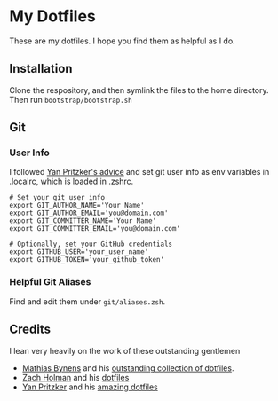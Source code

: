 # My Dotfiles
These are my dotfiles. I hope you find them as helpful as I do.

## Installation
Clone the respository, and then symlink the files to the home directory. Then run `bootstrap/bootstrap.sh`

## Git
### User Info
I followed [Yan Pritzker's advice](http://skwp.github.com/dotfiles/#git) and
set git user info as env variables in .localrc, which is loaded in
.zshrc.

    # Set your git user info
    export GIT_AUTHOR_NAME='Your Name'
    export GIT_AUTHOR_EMAIL='you@domain.com'
    export GIT_COMMITTER_NAME='Your Name'
    export GIT_COMMITTER_EMAIL='you@domain.com'

    # Optionally, set your GitHub credentials
    export GITHUB_USER='your_user_name'
    export GITHUB_TOKEN='your_github_token'
### Helpful Git Aliases
Find and edit them under `git/aliases.zsh`.

## Credits
I lean very heavily on the work of these outstanding gentlemen
* [Mathias Bynens](http://mathiasbynens.be/) and his [outstanding collection of
  dotfiles](https://github.com/mathiasbynens/dotfiles).
* [Zach Holman](http://zachholman.com/) and his
  [dotfiles](https://github.com/holman/dotfiles)
* [Yan Pritzker](http://yanpritzker.com/) and his [amazing
  dotfiles](http://skwp.github.com/dotfiles/)
